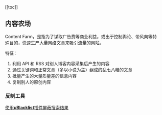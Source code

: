 [[toc]]

## 内容农场

Content Farm，是指为了谋取广告费等商业利益，或出于控制舆论、带风向等特殊目的，快速生产大量网络文章来吸引流量的网站。

特征：

1. 利用 API 和 RSS 对别人博客内容采集后产生的内容
2. 通过关键词和正常文章（多以小说为主）组成的乱七八糟的文章
3. 批量产生的大量质量差的信息内容
4. 复制别人的原创内容

### 反制工具

[使用**uBlacklist**插件屏蔽搜索结果](https://github.com/cobaltdisco/Google-Chinese-Results-Blocklist)

















